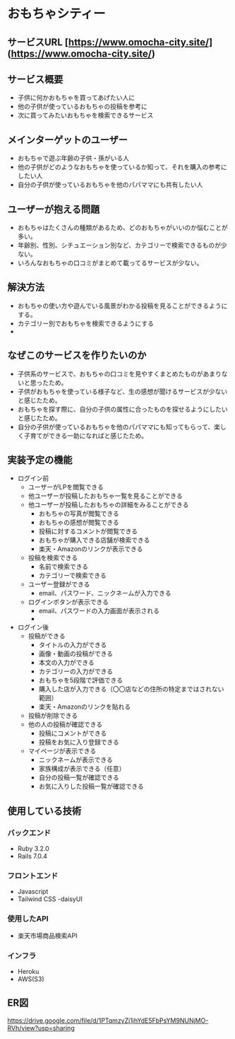 # おもちゃシティー

## サービスURL [https://www.omocha-city.site/] (https://www.omocha-city.site/)

## サービス概要
- 子供に何かおもちゃを買ってあげたい人に
- 他の子供が使っているおもちゃの投稿を参考に
- 次に買ってみたいおもちゃを検索できるサービス

## メインターゲットのユーザー
- おもちゃで遊ぶ年齢の子供・孫がいる人
- 他の子供がどのようなおもちゃを使っているか知って、それを購入の参考にしたい人
- 自分の子供が使っているおもちゃを他のパパママにも共有したい人

## ユーザーが抱える問題
- おもちゃはたくさんの種類があるため、どのおもちゃがいいのか悩むことが多い。
- 年齢別、性別、シチュエーション別など、カテゴリーで検索できるものが少ない。
- いろんなおもちゃの口コミがまとめて載ってるサービスが少ない。

## 解決方法
- おもちゃの使い方や遊んでいる風景がわかる投稿を見ることができるようにする。
- カテゴリー別でおもちゃを検索できるようにする
- 
## なぜこのサービスを作りたいのか
- 子供系のサービスで、おもちゃの口コミを見やすくまとめたものがあまりないと思ったため。
- 子供がおもちゃを使っている様子など、生の感想が聞けるサービスが少ないと感じたため。
- おもちゃを探す際に、自分の子供の属性に合ったものを探せるようにしたいと感じたため。
- 自分の子供が使っているおもちゃを他のパパママにも知ってもらって、楽しく子育てができる一助になればと感じたため。

## 実装予定の機能
- ログイン前
  - ユーザーがLPを閲覧できる
  - 他ユーザーが投稿したおもちゃ一覧を見ることができる
  - 他ユーザーが投稿したおもちゃの詳細をみることができる
      - おもちゃの写真が閲覧できる
      - おもちゃの感想が閲覧できる
      - 投稿に対するコメントが閲覧できる
      - おもちゃが購入できる店舗が検索できる
      - 楽天・Amazonのリンクが表示できる
  - 投稿を検索できる
      - 名前で検索できる
      - カテゴリーで検索できる
  - ユーザー登録ができる
      - email、パスワード、ニックネームが入力できる
  - ログインボタンが表示できる
      - email、パスワードの入力画面が表示される
      - 
- ログイン後
  - 投稿ができる
      - タイトルの入力ができる
      - 画像・動画の投稿ができる
      - 本文の入力ができる
      - カテゴリーの入力ができる
      - おもちゃを5段階で評価できる
      - 購入した店が入力できる（〇〇店などの住所の特定まではされない範囲）
      - 楽天・Amazonのリンクを貼れる
  - 投稿が削除できる
  - 他の人の投稿が確認できる
      - 投稿にコメントができる
      - 投稿をお気に入り登録できる
  - マイページが表示できる
      - ニックネームが表示できる
      - 家族構成が表示できる（任意）
      - 自分の投稿一覧が確認できる
      - お気に入りした投稿一覧が確認できる

## 使用している技術 
### バックエンド
- Ruby 3.2.0
- Rails 7.0.4
### フロントエンド
- Javascript
- Tailwind CSS -daisyUI
### 使用したAPI
- 楽天市場商品検索API
### インフラ
- Heroku
- AWS(S3)

## ER図
https://drive.google.com/file/d/1PTqmzyZj1jhYdE5FbPsYM9NUNjMO-RVh/view?usp=sharing

